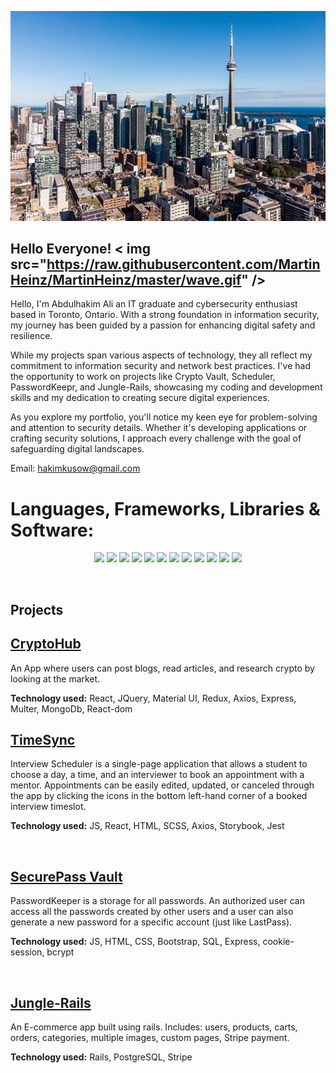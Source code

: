 ![](https://github.com/nomadicafrican/nomadicafrican/blob/master/images/istockphoto-1040643480-170667a.jpeg?raw=true)

## Hello Everyone!  < img src="https://raw.githubusercontent.com/MartinHeinz/MartinHeinz/master/wave.gif" />
Hello, I'm Abdulhakim Ali an IT graduate and cybersecurity enthusiast based in Toronto, Ontario. With a strong foundation in information security, my journey has been guided by a passion for enhancing digital safety and resilience.

While my projects span various aspects of technology, they all reflect my commitment to information security and network best practices. I've had the opportunity to work on projects like Crypto Vault, Scheduler, PasswordKeepr, and Jungle-Rails, showcasing my coding and development skills and my dedication to creating secure digital experiences.

As you explore my portfolio, you'll notice my keen eye for problem-solving and attention to security details. Whether it's developing applications or crafting security solutions, I approach every challenge with the goal of safeguarding digital landscapes.

Email: hakimkusow@gmail.com
<br/>

# Languages, Frameworks, Libraries & Software:

<p align="center">

<img src="https://img.shields.io/badge/PostgreSQL-316192?style=for-the-badge&logo=postgresql&logoColor=white" />

<img src="https://img.shields.io/badge/React-20232A?style=for-the-badge&logo=react&logoColor=61DAFB" />

<img src="https://img.shields.io/badge/Node.js-339933?style=for-the-badge&logo=nodedotjs&logoColor=white" />

<img src="https://img.shields.io/badge/CSS3-1572B6?style=for-the-badge&logo=css3&logoColor=white" />

<img src="https://img.shields.io/badge/HTML5-E34F26?style=for-the-badge&logo=html5&logoColor=white" />

<img src="https://img.shields.io/badge/jQuery-0769AD?style=for-the-badge&logo=jquery&logoColor=white"/>

<img src="https://img.shields.io/badge/Figma-F24E1E?style=for-the-badge&logo=figma&logoColor=white"/>

<img src="https://img.shields.io/badge/Adobe%20Photoshop-31A8FF?style=for-the-badge&logo=Adobe%20Photoshop&logoColor=black"/>

<img src="https://img.shields.io/badge/Express.js-000000?style=for-the-badge&logo=express&logoColor=white"/>

<img src="https://img.shields.io/badge/GIT-E44C30?style=for-the-badge&logo=git&logoColor=white"/>

<img src="https://img.shields.io/badge/React_Router-CA4245?style=for-the-badge&logo=react-router&logoColor=white"/>
  
<img src="https://img.shields.io/badge/MongoDB-4EA94B?style=for-the-badge&logo=mongodb&logoColor=white"/>

</p>
<br/>

## Projects

[<h2>CryptoHub</h2>](https://github.com/nomadicafrican/final_project)
An App where users can post blogs, read articles, and research crypto by looking at the market.

<b>Technology used:</b> React, JQuery, Material UI, Redux, Axios, Express, Multer, MongoDb, React-dom
    
   
[<h2>TimeSync</h2>](https://github.com/nomadicafrican/scheduler)

Interview Scheduler is a single-page application that allows a student to choose a day, a time, and an interviewer to book an appointment with a mentor. Appointments can be easily edited, updated, or canceled through the app by clicking the icons in the bottom left-hand corner of a booked interview timeslot.

<b>Technology used:</b> JS, React, HTML, SCSS, Axios, Storybook, Jest

<br/>

[<h2>SecurePass Vault</h2>](https://github.com/nomadicafrican/PasswordKeeper)

PasswordKeeper is a storage for all passwords. An authorized user can access all the passwords created by other users and a user can also generate a new password for a specific account (just like LastPass).

<b>Technology used:</b> JS, HTML, CSS, Bootstrap, SQL, Express, cookie-session, bcrypt

<br/>

[<h2>Jungle-Rails</h2>](https://github.com/nomadicafrican/jungle-rails)

An E-commerce app built using rails. Includes: users, products, carts, orders, categories, multiple images, custom pages, Stripe payment.

<b>Technology used:</b> Rails, PostgreSQL, Stripe

<br/>












